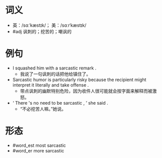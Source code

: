 # 词义
- 英：/sɑːˈkæstɪk/； 美：/sɑːrˈkæstɪk/
- #adj 讽刺的；挖苦的；嘲讽的
# 例句
- I squashed him with a sarcastic remark .
	- 我说了一句讽刺的话把他给镇住了。
- Sarcastic humor is particularly risky because the recipient might interpret it literally and take offense .
	- 带点讽刺的幽默特别危险，因为收件人很可能就会按字面来解释而被激怒。
- ‘ There 's no need to be sarcastic , ’ she said .
	- “不必挖苦人嘛。”她说。
# 形态
- #word_est most sarcastic
- #word_er more sarcastic
